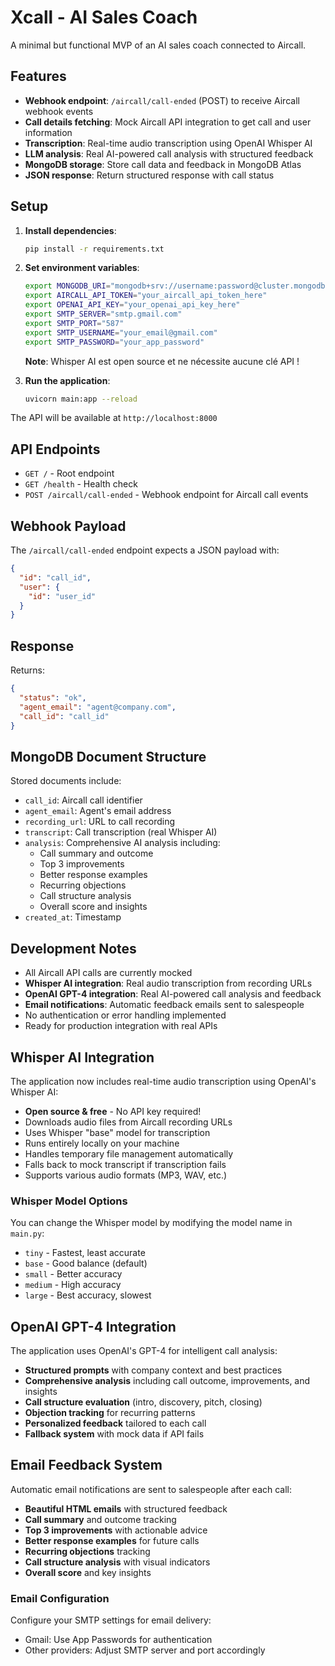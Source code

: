 # Xcall - AI Sales Coach

A minimal but functional MVP of an AI sales coach connected to Aircall.

## Features

- **Webhook endpoint**: `/aircall/call-ended` (POST) to receive Aircall webhook events
- **Call details fetching**: Mock Aircall API integration to get call and user information
- **Transcription**: Real-time audio transcription using OpenAI Whisper AI
- **LLM analysis**: Real AI-powered call analysis with structured feedback
- **MongoDB storage**: Store call data and feedback in MongoDB Atlas
- **JSON response**: Return structured response with call status

## Setup

1. **Install dependencies**:
   ```bash
   pip install -r requirements.txt
   ```

2. **Set environment variables**:
   ```bash
   export MONGODB_URI="mongodb+srv://username:password@cluster.mongodb.net/xcall"
   export AIRCALL_API_TOKEN="your_aircall_api_token_here"
   export OPENAI_API_KEY="your_openai_api_key_here"
   export SMTP_SERVER="smtp.gmail.com"
   export SMTP_PORT="587"
   export SMTP_USERNAME="your_email@gmail.com"
   export SMTP_PASSWORD="your_app_password"
   ```
   
   **Note**: Whisper AI est open source et ne nécessite aucune clé API !

3. **Run the application**:
   ```bash
   uvicorn main:app --reload
   ```

The API will be available at `http://localhost:8000`

## API Endpoints

- `GET /` - Root endpoint
- `GET /health` - Health check
- `POST /aircall/call-ended` - Webhook endpoint for Aircall call events

## Webhook Payload

The `/aircall/call-ended` endpoint expects a JSON payload with:
```json
{
  "id": "call_id",
  "user": {
    "id": "user_id"
  }
}
```

## Response

Returns:
```json
{
  "status": "ok",
  "agent_email": "agent@company.com",
  "call_id": "call_id"
}
```

## MongoDB Document Structure

Stored documents include:
- `call_id`: Aircall call identifier
- `agent_email`: Agent's email address
- `recording_url`: URL to call recording
- `transcript`: Call transcription (real Whisper AI)
- `analysis`: Comprehensive AI analysis including:
  - Call summary and outcome
  - Top 3 improvements
  - Better response examples
  - Recurring objections
  - Call structure analysis
  - Overall score and insights
- `created_at`: Timestamp

## Development Notes

- All Aircall API calls are currently mocked
- **Whisper AI integration**: Real audio transcription from recording URLs
- **OpenAI GPT-4 integration**: Real AI-powered call analysis and feedback
- **Email notifications**: Automatic feedback emails sent to salespeople
- No authentication or error handling implemented
- Ready for production integration with real APIs

## Whisper AI Integration

The application now includes real-time audio transcription using OpenAI's Whisper AI:

- **Open source & free** - No API key required!
- Downloads audio files from Aircall recording URLs
- Uses Whisper "base" model for transcription
- Runs entirely locally on your machine
- Handles temporary file management automatically
- Falls back to mock transcript if transcription fails
- Supports various audio formats (MP3, WAV, etc.)

### Whisper Model Options

You can change the Whisper model by modifying the model name in `main.py`:
- `tiny` - Fastest, least accurate
- `base` - Good balance (default)
- `small` - Better accuracy
- `medium` - High accuracy
- `large` - Best accuracy, slowest

## OpenAI GPT-4 Integration

The application uses OpenAI's GPT-4 for intelligent call analysis:

- **Structured prompts** with company context and best practices
- **Comprehensive analysis** including call outcome, improvements, and insights
- **Call structure evaluation** (intro, discovery, pitch, closing)
- **Objection tracking** for recurring patterns
- **Personalized feedback** tailored to each call
- **Fallback system** with mock data if API fails

## Email Feedback System

Automatic email notifications are sent to salespeople after each call:

- **Beautiful HTML emails** with structured feedback
- **Call summary** and outcome tracking
- **Top 3 improvements** with actionable advice
- **Better response examples** for future calls
- **Recurring objections** tracking
- **Call structure analysis** with visual indicators
- **Overall score** and key insights

### Email Configuration

Configure your SMTP settings for email delivery:
- Gmail: Use App Passwords for authentication
- Other providers: Adjust SMTP server and port accordingly